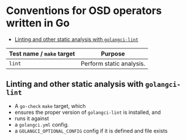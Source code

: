 # Conventions for OSD operators written in Go

- [Linting and other static analysis with `golangci-lint`](#linting-and-other-static-analysis-with-golangci-lint)

| Test name / `make` target | Purpose                                                                                                             |
|---------------------------|-----------------------------------------------------------------------------------------------------------------    |
| `lint`                    | Perform static analysis.                                                                                            |


## Linting and other static analysis with `golangci-lint`

- A `go-check` `make` target, which
- ensures the proper version of `golangci-lint` is installed, and
- runs it against
- a `golangci.yml` config.
- a `GOLANGCI_OPTIONAL_CONFIG` config if it is defined and file exists

